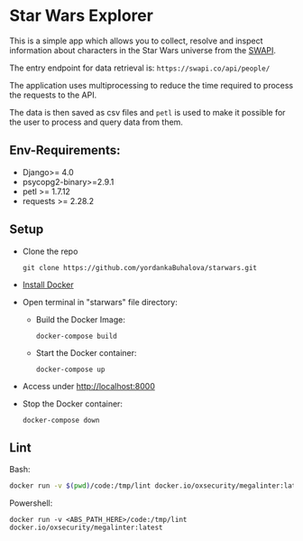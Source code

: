 # Star Wars Explorer

This is a simple app which allows you to collect, resolve and inspect information about characters
in the Star Wars universe from the [SWAPI](https://pipedream.com/apps/swapi).

The entry endpoint for data retrieval is: `https://swapi.co/api/people/`

The application uses multiprocessing to reduce the time required to process the requests to the API.

The data is then saved as csv files and `petl` is used to make it possible for the user to process and query data from them.

## Env-Requirements:

* Django>= 4.0
* psycopg2-binary>=2.9.1
* petl >= 1.7.12
* requests >= 2.28.2

## Setup

* Clone the repo

    ```
    git clone https://github.com/yordankaBuhalova/starwars.git
    ```

* [Install Docker](https://docs.docker.com/engine/install/)

* Open terminal in "starwars" file directory:

    * Build the Docker Image:

        ```
        docker-compose build
        ```

    * Start the Docker container:

        ```
        docker-compose up
        ```

* Access under [http://localhost:8000](http://localhost:8000/)

* Stop the Docker container:

    ```
    docker-compose down
    ```

## Lint

Bash:
```bash
docker run -v $(pwd)/code:/tmp/lint docker.io/oxsecurity/megalinter:latest
```

Powershell:
```
docker run -v <ABS_PATH_HERE>/code:/tmp/lint docker.io/oxsecurity/megalinter:latest
```
